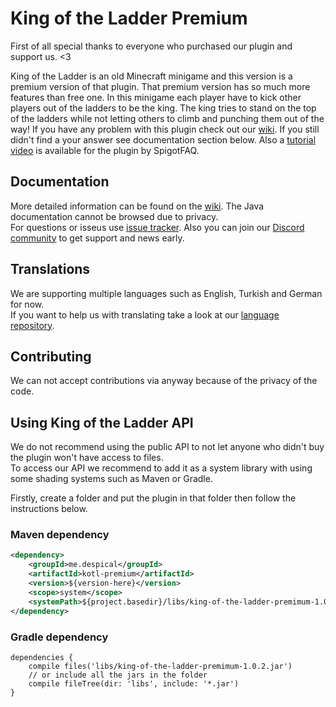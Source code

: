 # King of the Ladder Premium
First of all special thanks to everyone who purchased our plugin and support us. <3

King of the Ladder is an old Minecraft minigame and this version is a premium version of that plugin. That premium version has so much more features than free one. In this minigame each player have to kick other players out of the ladders to be the king. The king tries to stand on the top of the ladders while not letting others to climb and punching them out of the way! If you have any problem with this plugin check out our [wiki](https://github.com/Despical/KOTLPremium/wiki). If you still didn't find a your answer see documentation section below. Also a [tutorial video](https://www.youtube.com/watch?v=O_vkf_J4OgY) is available for the plugin by SpigotFAQ.

## Documentation
More detailed information can be found on the [wiki](https://github.com/Despical/KOTLPremium/wiki).
The Java documentation cannot be browsed due to privacy.<br>For questions or isseus use [issue tracker](https://github.com/Despical/KOTLPremium/issues).
Also you can join our [Discord community](https://www.discord.gg/rVkaGmyszE) to get support and news early.

## Translations
We are supporting multiple languages such as English, Turkish and German for now.<br>
If you want to help us with translating take a look at our [language repository](https://github.com/Despical/LocaleStorage).

## Contributing
We can not accept contributions via anyway because of the privacy of the code.

## Using King of the Ladder API
We do not recommend using the public API to not let anyone who didn't buy the plugin won't have access to files.<br>To access
our API we recommend to add it as a system library with using some shading systems such as Maven or Gradle.

Firstly, create a folder and put the plugin in that folder then follow the instructions below.

### Maven dependency

```xml
<dependency>
    <groupId>me.despical</groupId>
    <artifactId>kotl-premium</artifactId>
    <version>${version-here}</version>
    <scope>system</scope>
    <systemPath>${project.basedir}/libs/king-of-the-ladder-premimum-1.0.2.jar</systemPath>
</dependency>
```

### Gradle dependency
```
dependencies {
    compile files('libs/king-of-the-ladder-premimum-1.0.2.jar')
    // or include all the jars in the folder
    compile fileTree(dir: 'libs', include: '*.jar')
}
```
